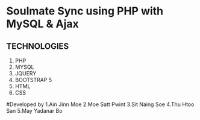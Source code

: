 # Soulmate Sync using PHP with MySQL & Ajax
## TECHNOLOGIES

1. PHP
1. MYSQL
1. JQUERY
1. BOOTSTRAP 5
1. HTML
1. CSS

#Developed by 
1.Ain Jinn Moe
2.Moe Satt Pwint
3.Sit Naing Soe
4.Thu Htoo San
5.May Yadanar Bo
